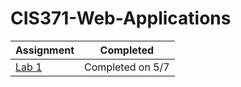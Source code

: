 # CIS371-Web-Applications

|Assignment|Completed|
|-|-|
|[Lab 1](https://github.com/Csellers15/CIS371-Web-Applications/tree/master/Lab1)| Completed on 5/7| 

